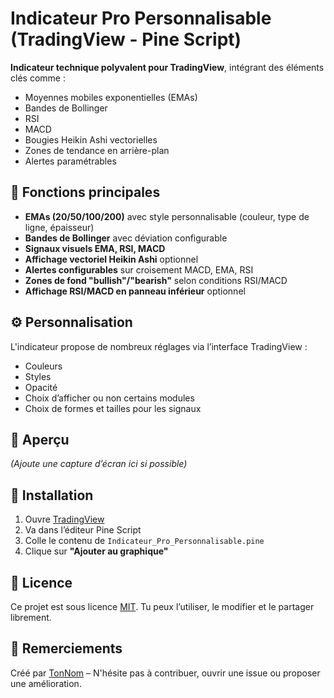 # Indicateur Pro Personnalisable (TradingView - Pine Script)

**Indicateur technique polyvalent pour TradingView**, intégrant des éléments clés comme :
- Moyennes mobiles exponentielles (EMAs)
- Bandes de Bollinger
- RSI
- MACD
- Bougies Heikin Ashi vectorielles
- Zones de tendance en arrière-plan
- Alertes paramétrables

## 🧩 Fonctions principales

- **EMAs (20/50/100/200)** avec style personnalisable (couleur, type de ligne, épaisseur)
- **Bandes de Bollinger** avec déviation configurable
- **Signaux visuels EMA, RSI, MACD**
- **Affichage vectoriel Heikin Ashi** optionnel
- **Alertes configurables** sur croisement MACD, EMA, RSI
- **Zones de fond "bullish"/"bearish"** selon conditions RSI/MACD
- **Affichage RSI/MACD en panneau inférieur** optionnel

## ⚙️ Personnalisation

L'indicateur propose de nombreux réglages via l’interface TradingView :
- Couleurs
- Styles
- Opacité
- Choix d’afficher ou non certains modules
- Choix de formes et tailles pour les signaux

## 📸 Aperçu

*(Ajoute une capture d’écran ici si possible)*

## 🚀 Installation

1. Ouvre [TradingView](https://tradingview.com/)
2. Va dans l’éditeur Pine Script
3. Colle le contenu de `Indicateur_Pro_Personnalisable.pine`
4. Clique sur **"Ajouter au graphique"**

## 📄 Licence

Ce projet est sous licence [MIT](./LICENSE). Tu peux l’utiliser, le modifier et le partager librement.

## 🙌 Remerciements

Créé par [TonNom](https://github.com/TonNom) – N'hésite pas à contribuer, ouvrir une issue ou proposer une amélioration.
